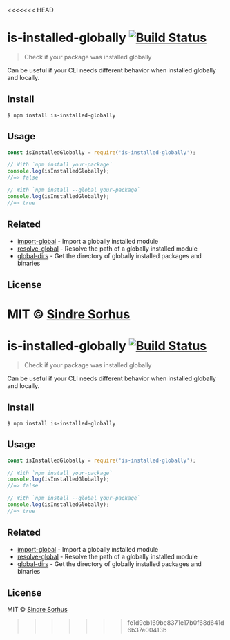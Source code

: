 <<<<<<< HEAD
# is-installed-globally [![Build Status](https://travis-ci.org/sindresorhus/is-installed-globally.svg?branch=master)](https://travis-ci.org/sindresorhus/is-installed-globally)

> Check if your package was installed globally

Can be useful if your CLI needs different behavior when installed globally and locally.


## Install

```
$ npm install is-installed-globally
```


## Usage

```js
const isInstalledGlobally = require('is-installed-globally');

// With `npm install your-package`
console.log(isInstalledGlobally);
//=> false

// With `npm install --global your-package`
console.log(isInstalledGlobally);
//=> true
```


## Related

- [import-global](https://github.com/sindresorhus/import-global) - Import a globally installed module
- [resolve-global](https://github.com/sindresorhus/resolve-global) - Resolve the path of a globally installed module
- [global-dirs](https://github.com/sindresorhus/global-dirs) - Get the directory of globally installed packages and binaries


## License

MIT © [Sindre Sorhus](https://sindresorhus.com)
=======
# is-installed-globally [![Build Status](https://travis-ci.org/sindresorhus/is-installed-globally.svg?branch=master)](https://travis-ci.org/sindresorhus/is-installed-globally)

> Check if your package was installed globally

Can be useful if your CLI needs different behavior when installed globally and locally.


## Install

```
$ npm install is-installed-globally
```


## Usage

```js
const isInstalledGlobally = require('is-installed-globally');

// With `npm install your-package`
console.log(isInstalledGlobally);
//=> false

// With `npm install --global your-package`
console.log(isInstalledGlobally);
//=> true
```


## Related

- [import-global](https://github.com/sindresorhus/import-global) - Import a globally installed module
- [resolve-global](https://github.com/sindresorhus/resolve-global) - Resolve the path of a globally installed module
- [global-dirs](https://github.com/sindresorhus/global-dirs) - Get the directory of globally installed packages and binaries


## License

MIT © [Sindre Sorhus](https://sindresorhus.com)
>>>>>>> fe1d9cb169be8371e17b0f68d641d6b37e00413b
